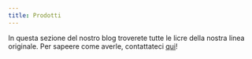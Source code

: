 ```yaml
---
title: Prodotti
---
```

In questa sezione del nostro blog troverete tutte le licre della nostra linea originale. Per sapeere come averle, contattateci [qui](https://www.instagram.com/caketussy)!
